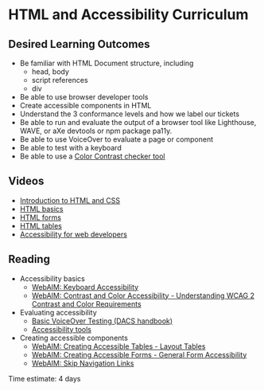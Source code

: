 # HTML and Accessibility Curriculum

## Desired Learning Outcomes
* Be familiar with HTML Document structure, including
  * head, body
  * script references
  * div
* Be able to use browser developer tools
* Create accessible components in HTML
* Understand the 3 conformance levels and how we label our tickets
* Be able to run and evaluate the output of a browser tool like Lighthouse, WAVE, or aXe devtools or npm package pa11y.
* Be able to use VoiceOver to evaluate a page or component
* Be able to test with a keyboard
* Be able to use a [Color Contrast checker tool](https://www.tpgi.com/cca-download/) 

## Videos
* [Introduction to HTML and CSS](https://teamtreehouse.com/library/introduction-to-html-and-css)
* [HTML basics](https://teamtreehouse.com/library/html-basics-2)
* [HTML forms](https://teamtreehouse.com/library/html-forms)
* [HTML tables](https://teamtreehouse.com/library/html-tables)
* [Accessibility for web developers](https://teamtreehouse.com/library/accessibility-for-web-developers)

## Reading
* Accessibility basics
  * [WebAIM: Keyboard Accessibility](https://webaim.org/techniques/keyboard/)
  * [WebAIM: Contrast and Color Accessibility - Understanding WCAG 2 Contrast and Color Requirements](https://webaim.org/articles/contrast/)
* Evaluating accessibility
  * [Basic VoiceOver Testing (DACS
      handbook)](https://github.com/pulibrary/dacs_handbook/blob/main/Accessibility/voiceover_basic_testing.md)
  * [Accessibility tools](https://github.com/pulibrary/dacs_handbook/blob/main/Accessibility/accessibility_tools.md)
* Creating accessible components
  * [WebAIM: Creating Accessible Tables - Layout Tables](https://webaim.org/techniques/tables/)
  * [WebAIM: Creating Accessible Forms - General Form Accessibility](https://webaim.org/techniques/forms/)
  * [WebAIM: Skip Navigation Links](https://webaim.org/techniques/skipnav/)

Time estimate: 4 days
